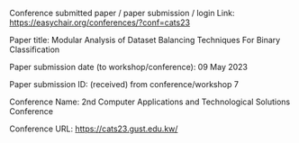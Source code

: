 Conference submitted paper / paper submission / login Link:
https://easychair.org/conferences/?conf=cats23

Paper title:
Modular Analysis of Dataset Balancing Techniques For Binary Classification

Paper submission date (to workshop/conference):
09 May 2023

Paper submission ID: (received) from conference/workshop
7

Conference Name:
2nd Computer Applications and Technological Solutions Conference

Conference URL:
https://cats23.gust.edu.kw/

